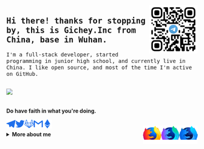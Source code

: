 <a href="https://t.me/joinchat/m9aY4pQ2HL1lMDEx" target="_blank">
    <img align="right" width="128px" src="https://github.com/kallydev/kallydev/raw/main/images/telegram_group.jpg"/>
</a>
<h2>
    <samp>Hi there! thanks for stopping by, this is Gichey.Inc from China, base in Wuhan.</samp>
</h2>
<p>
    <samp>
        I'm a full-stack developer, started programming in junior high school, and currently live in China. I like open
        source, and most of the time I'm active on GitHub.
    </samp>
</p>
<br/>
<a href="https://github.com/Gichey" target="_blank">
    <img width="495px" src="https://github-readme-stats.vercel.app/api?username=Gichey&theme=dark&show_icons=true"/>
</a>
<br/><br/>
<p>
    <strong>Do have faith in what you're doing.</strong>
<p>
    <a href="https://t.me/kallydev">
        <img alt="Gichey.Inc Telegram" align="left" width="24px" src="https://github.com/Gichey/gichey/raw/main/images/telegram.svg"/>
    </a>
    <a href="https://twitter.com/kallydev">
        <img alt="Gichey.Inc Twitter" align="left" width="24px" src="https://github.com/Gichey/gichey/raw/main/images/twitter.svg"/>
    </a>
    <a href="https://gitlab.com/kallydev">
        <img alt="Gichey.Inc GitLab" align="left" width="24px" src="https://github.com/Gichey/gichey/raw/main/images/gitlab.svg"/>
    </a>
    <a href="mailto:root@90cto.com">
        <img alt="Gichey.Inc Email" align="left" width="24px" src="https://github.com/Gichey/gichey/raw/main/images/gmail.svg"/>
    </a>
    <a href="https://blockscan.com/address/0x000000A52a03835517E9d193B3c27626e1Bc96b1">
        <img alt="Gichey.Inc Ethereum" align="left" width="24px" src="https://github.com/Gichey/gichey/raw/main/images/ethereum.svg"/>
    </a>
    <br/>
    <a href="https://www.mozilla.org/firefox/developer/">
        <img align="right" width="48px" src="https://github.com/Gichey/gichey/raw/main/images/firefox_developer.svg"/>
    </a>
    <a href="https://www.mozilla.org/firefox/channel/desktop/#nightly">
        <img align="right" width="48px" src="https://github.com/Gichey/gichey/raw/main/images/firefox_nightly.svg"/>
    </a>
    <a href="https://www.mozilla.org/firefox/new/">
        <img align="right" width="48px" src="https://github.com/Gichey/gichey/raw/main/images/firefox.svg"/>
    </a>
</p>

<details>
    <summary>
        <b>More about me</b>
    </summary>

[![](https://github.com/kallydev/kallydev/blob/main/images/banner.png)](https://kallydev.com)

<h3 align="center">Languages</h3>
<p align="center">
    <img alt="Go" src="https://img.shields.io/badge/-Go-00ADD8?style=for-the-badge&logo=Go&logoColor=fff"/>
    <img alt="Kotlin" src="https://img.shields.io/badge/-Kotlin-0095D5?style=for-the-badge&logo=Kotlin&logoColor=fff"/>
    <img alt="Java" src="https://img.shields.io/badge/-Java-007396?style=for-the-badge&logo=Java&logoColor=fff"/>
    <img alt="TypeScript" src="https://img.shields.io/badge/-TypeScript-007ACC?style=for-the-badge&logo=TypeScript&logoColor=fff"/>
    <img alt="Rust" src="https://img.shields.io/badge/-Rust-000?style=for-the-badge&logo=Rust&logoColor=fff"/>
    <img alt="Python" src="https://img.shields.io/badge/-Python-3776AB?style=for-the-badge&logo=Python&logoColor=fff"/>
    <img alt="C++" src="https://img.shields.io/badge/-C++-00599C?style=for-the-badge&logo=C%2B%2B&logoColor=fff"/>
    <img alt="GNU Bash" src="https://img.shields.io/badge/-GNU%20Bash-4EAA25?style=for-the-badge&logo=GNU%20Bash&logoColor=fff"/>
    <img alt="Dart" src="https://img.shields.io/badge/-Dart-0175C2?style=for-the-badge&logo=Dart&logoColor=fff"/>
</p>

```typescript
const gichey = {
    pronouns: ["He", "Him"],
    hobby: ["Coffee", "Programming", "Music", "Painting"],
    languages: ["Go", "Kotlin", "TypeScript", "Python", 'Java', 'Rust', 'C++', "Bash", "Dart"],
    technologyStack: {
        mobile: {
            android: ["Android X", "Flutter"],
        },
        frontend: {
            javascript: ["React", "Angular", "Vue", "Electron"],
            css: ["TailwindCSS", "Material UI", "Vuetify", "Angular Material", "Bootstrap"],
        },
        backend: {
            framework: {
                golang: ["Echo", "Go Kit"],
                kotlin: ["Ktor", "Spring Boot"],
                python: ["Flask"],
            },
            databases: ["Redis", "MariaDB"],
            devops: ["Nginx"],
            microservice: {
                protocol: ["RESTful", "gRPC"],
                messageQueues: ["RabbitMQ"],
            },
        },
        systems: ["Centos", "Windows Server", "iOS", "Android"],
        editors: ["JetBrains Tools", "Visual Studio Code", "Vim"],
    }
}
```

<p align="right">
    Designed with :heart: by <a href="https://github.com/Gichey" target="_blank">gichey</a>.
</p>
</details>
